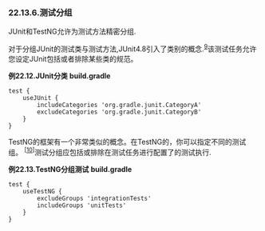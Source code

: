 ### 22.13.6.测试分组
JUnit和TestNG允许为测试方法精密分组.

对于分组JUnit的测试类与测试方法,JUnit4.8引入了类别的概念.<sup>[9](https://docs.gradle.org/current/userguide/java_plugin.html#ftn.N12A10)</sup>该测试任务允许您设定JUnit包括或者排除某些类的规范。

**例22.12.JUnit分类**
**build.gradle**
```
test {
    useJUnit {
        includeCategories 'org.gradle.junit.CategoryA'
        excludeCategories 'org.gradle.junit.CategoryB'
    }
}
```

TestNG的框架有一个非常类似的概念。在TestNG的，你可以指定不同的测试组。 <sup>[[10](https://docs.gradle.org/current/userguide/java_plugin.html#ftn.N12A26)]</sup>测试分组应包括或排除在测试任务进行配置了的测试执行.

**例22.13.TestNG分组测试**
**build.gradle**
```
test {
    useTestNG {
        excludeGroups 'integrationTests'
        includeGroups 'unitTests'
    }
}
```
